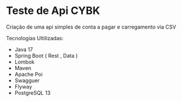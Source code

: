 # Teste de Api CYBK
Criação de uma api simples de conta a pagar e carregamento via CSV

Tecnologias Ultilizadas:

* Java 17
* Spring Boot ( Rest , Data )
* Lombok
* Maven
* Apache Poi
* Swagguer
* Flyway
* PostgreSQL 13

